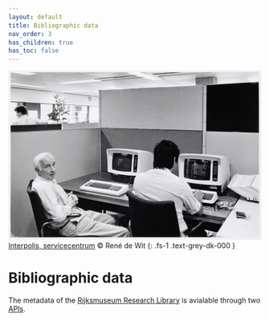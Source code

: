 ```yaml
---
layout: default
title: Bibliographic data
nav_order: 3
has_children: true
has_toc: false
---
```


![](../assets/img/NG-1986-5-32.jpg)
[Interpolis, servicecentrum](http://hdl.handle.net/10934/RM0001.COLLECT.346989) © René de Wit
{: .fs-1 .text-grey-dk-000 }

# Bibliographic data
The metadata of the [Rijksmuseum Research Library](https://library.rijksmuseum.nl) is avialable through two [APIs](./api).
